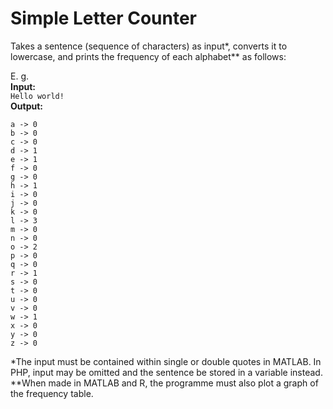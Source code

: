 # Simple Letter Counter

Takes a sentence (sequence of characters) as input&ast;, converts it to lowercase, and prints the frequency of each alphabet&ast;&ast; as follows:

E. g.  
**Input:**  
```Hello world!```  
**Output:**  
```
a -> 0
b -> 0
c -> 0
d -> 1
e -> 1
f -> 0
g -> 0
h -> 1
i -> 0
j -> 0
k -> 0
l -> 3
m -> 0
n -> 0
o -> 2
p -> 0
q -> 0
r -> 1
s -> 0
t -> 0
u -> 0
v -> 0
w -> 1
x -> 0
y -> 0
z -> 0
```

&ast;The input must be contained within single or double quotes in MATLAB. In PHP, input may be omitted and the sentence be stored in a variable instead.  
&ast;&ast;When made in MATLAB and R, the programme must also plot a graph of the frequency table.
